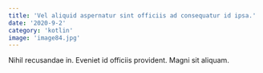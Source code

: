 ```yaml
---
title: 'Vel aliquid aspernatur sint officiis ad consequatur id ipsa.'
date: '2020-9-2'
category: 'kotlin'
image: 'image84.jpg'
---
```


Nihil recusandae in. Eveniet id officiis provident. Magni sit aliquam.
